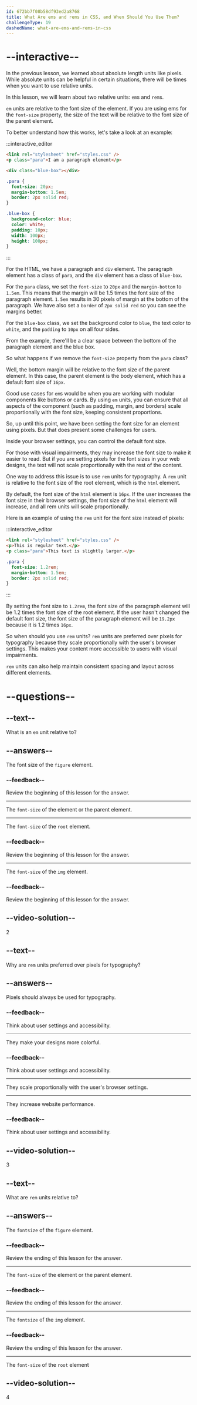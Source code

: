 ```yaml
---
id: 672bb7f08b58df93ed2a8768
title: What Are ems and rems in CSS, and When Should You Use Them?
challengeType: 19
dashedName: what-are-ems-and-rems-in-css
---
```


# --interactive--

In the previous lesson, we learned about absolute length units like pixels. While absolute units can be helpful in certain situations, there will be times when you want to use relative units.

In this lesson, we will learn about two relative units: `em`s and `rem`s.

`em` units are relative to the font size of the element. If you are using ems for the `font-size` property, the size of the text will be relative to the font size of the parent element.

To better understand how this works, let's take a look at an example:

:::interactive_editor

```html
<link rel="stylesheet" href="styles.css" />
<p class="para">I am a paragraph element</p>

<div class="blue-box"></div>
```

```css
.para {
  font-size: 20px;
  margin-bottom: 1.5em;
  border: 2px solid red;
}

.blue-box {
  background-color: blue;
  color: white;
  padding: 10px;
  width: 100px;
  height: 100px;
}
```

:::

For the HTML, we have a paragraph and `div` element. The paragraph element has a class of `para`, and the `div` element has a class of `blue-box`.

For the `para` class, we set the `font-size` to `20px` and the `margin-bottom` to `1.5em`. This means that the margin will be 1.5 times the font size of the paragraph element. `1.5em` results in 30 pixels of margin at the bottom of the paragraph. We have also set a `border` of `2px solid red` so you can see the margins better. 

For the `blue-box` class, we set the background color to `blue`, the text color to `white`, and the `padding` to `10px` on all four sides.

From the example, there'll be a clear space between the bottom of the paragraph element and the blue box.

So what happens if we remove the `font-size` property from the `para` class?

Well, the bottom margin will be relative to the font size of the parent element. In this case, the parent element is the body element, which has a default font size of `16px`.

Good use cases for `em`s would be when you are working with modular components like buttons or cards. By using `em` units, you can ensure that all aspects of the component (such as padding, margin, and borders) scale proportionally with the font size, keeping consistent proportions.

So, up until this point, we have been setting the font size for an element using pixels. But that does present some challenges for users.

Inside your browser settings, you can control the default font size.

For those with visual impairments, they may increase the font size to make it easier to read. But if you are setting pixels for the font sizes in your web designs, the text will not scale proportionally with the rest of the content.

One way to address this issue is to use `rem` units for typography. A `rem` unit is relative to the font size of the root element, which is the `html` element. 

By default, the font size of the `html` element is `16px`. If the user increases the font size in their browser settings, the font size of the `html` element will increase, and all rem units will scale proportionally.

Here is an example of using the `rem` unit for the font size instead of pixels:

:::interactive_editor

```html
<link rel="stylesheet" href="styles.css" />
<p>This is regular text.</p>
<p class="para">This text is slightly larger.</p>
```

```css
.para {
  font-size: 1.2rem;
  margin-bottom: 1.5em;
  border: 2px solid red;
}
```

:::

By setting the font size to `1.2rem`, the font size of the paragraph element will be 1.2 times the font size of the root element. If the user hasn't changed the default font size, the font size of the paragraph element will be `19.2px` because it is 1.2 times `16px`.

So when should you use `rem` units? `rem` units are preferred over pixels for typography because they scale proportionally with the user's browser settings. This makes your content more accessible to users with visual impairments.

`rem` units can also help maintain consistent spacing and layout across different elements.

# --questions--

## --text--

What is an `em` unit relative to?

## --answers--

The font size of the `figure` element.

### --feedback--

Review the beginning of this lesson for the answer.

---

The `font-size` of the element or the parent element.

---

The `font-size` of the `root` element.

### --feedback--

Review the beginning of this lesson for the answer.

---

The `font-size` of the `img` element.

### --feedback--

Review the beginning of this lesson for the answer.

## --video-solution--

2

## --text--

Why are `rem` units preferred over pixels for typography?

## --answers--

Pixels should always be used for typography.

### --feedback--

Think about user settings and accessibility.

---

They make your designs more colorful.

### --feedback--

Think about user settings and accessibility.

---

They scale proportionally with the user's browser settings.

---

They increase website performance.

### --feedback--

Think about user settings and accessibility.

## --video-solution--

3

## --text--

What are `rem` units relative to?

## --answers--

The `fontsize` of the `figure` element.

### --feedback--

Review the ending of this lesson for the answer.

---

The `font-size` of the element or the parent element.

### --feedback--

Review the ending of this lesson for the answer.

---

The `fontsize` of the `img` element.

### --feedback--

Review the ending of this lesson for the answer.

---

The `font-size` of the `root` element

## --video-solution--

4
